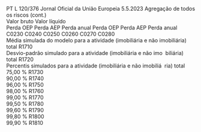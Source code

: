 PT  L 120/376 Jornal Oficial da União Europeia 5.5.2023
 Agregação de todos os riscos  (cont.)  
Valor bruto  Valor líquido  
Perda OEP  Perda AEP  Perda anual  Perda OEP  Perda AEP  Perda 
anual  
C0230  C0240  C0250  C0260  C0270  C0280  
Média simulada do modelo para a atividade (imobiliária e não 
imobiliária) total  R1710  
Desvio-padrão simulado para a atividade (imobiliária e não imo ­
biliária) total  R1720  
Percentis simulados para a atividade (imobiliária e não imobiliá ­
ria) total  
75,00 %  R1730  
90,00 %  R1740  
96,00 %  R1750  
98,00 %  R1760  
99,00 %  R1770  
99,50 %  R1780  
99,60 %  R1790  
99,80 %  R1800  
99,90 %  R1810
